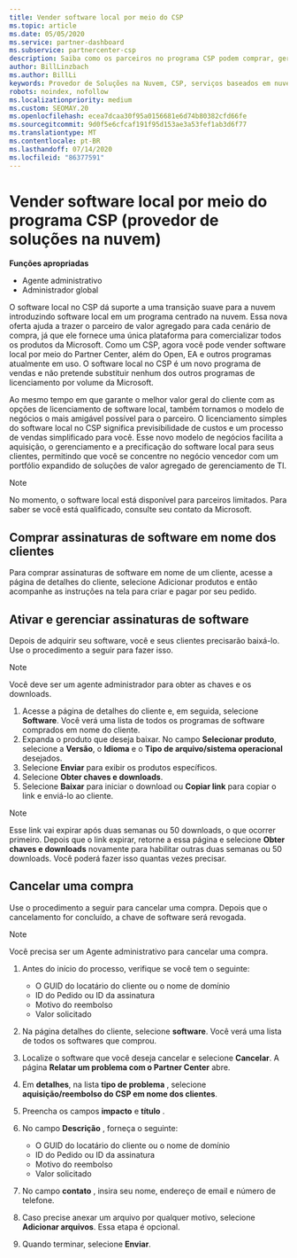 ```yaml
---
title: Vender software local por meio do CSP
ms.topic: article
ms.date: 05/05/2020
ms.service: partner-dashboard
ms.subservice: partnercenter-csp
description: Saiba como os parceiros no programa CSP podem comprar, gerenciar, vender e cancelar assinaturas de software local em nome dos clientes no Partner Center.
author: BillLinzbach
ms.author: BillLi
keywords: Provedor de Soluções na Nuvem, CSP, serviços baseados em nuvem, Azure, Office 365, Dynamics, parceiro CSP, vender no CSP, parceiro direto, parceiro CSP direto, revendedor CSP indireto, CSP direto, CSP indireto, modelo direto, modelo indireto, revendedor indireto, provedor indireto, provedor, distribuidor, programa provedor de soluções na nuvem
robots: noindex, nofollow
ms.localizationpriority: medium
ms.custom: SEOMAY.20
ms.openlocfilehash: ecea7dcaa30f95a0156681e6d74b80382cfd66fe
ms.sourcegitcommit: 9d0f5e6cfcaf191f95d153ae3a53fef1ab3d6f77
ms.translationtype: MT
ms.contentlocale: pt-BR
ms.lasthandoff: 07/14/2020
ms.locfileid: "86377591"
---
```

# <a name="sell-on-premise-software-through-the-cloud-solution-provider-csp-program"></a>Vender software local por meio do programa CSP (provedor de soluções na nuvem)

**Funções apropriadas**

- Agente administrativo
- Administrador global

O software local no CSP dá suporte a uma transição suave para a nuvem introduzindo software local em um programa centrado na nuvem. Essa nova oferta ajuda a trazer o parceiro de valor agregado para cada cenário de compra, já que ele fornece uma única plataforma para comercializar todos os produtos da Microsoft. Como um CSP, agora você pode vender software local por meio do Partner Center, além do Open, EA e outros programas atualmente em uso. O software local no CSP é um novo programa de vendas e não pretende substituir nenhum dos outros programas de licenciamento por volume da Microsoft. 
 
Ao mesmo tempo em que garante o melhor valor geral do cliente com as opções de licenciamento de software local, também tornamos o modelo de negócios o mais amigável possível para o parceiro. O licenciamento simples do software local no CSP significa previsibilidade de custos e um processo de vendas simplificado para você. Esse novo modelo de negócios facilita a aquisição, o gerenciamento e a precificação do software local para seus clientes, permitindo que você se concentre no negócio vencedor com um portfólio expandido de soluções de valor agregado de gerenciamento de TI. 

>[!NOTE]
>No momento, o software local está disponível para parceiros limitados. Para saber se você está qualificado, consulte seu contato da Microsoft. 


## <a name="buy-software-subscriptions-on-behalf-of-customers"></a>Comprar assinaturas de software em nome dos clientes

Para comprar assinaturas de software em nome de um cliente, acesse a página de detalhes do cliente, selecione Adicionar produtos e então acompanhe as instruções na tela para criar e pagar por seu pedido.

## <a name="activate-and-manage-software-subscriptions"></a>Ativar e gerenciar assinaturas de software

Depois de adquirir seu software, você e seus clientes precisarão baixá-lo. Use o procedimento a seguir para fazer isso. 

>[!NOTE]
>Você deve ser um agente administrador para obter as chaves e os downloads. 

1. Acesse a página de detalhes do cliente e, em seguida, selecione **Software**. Você verá uma lista de todos os programas de software comprados em nome do cliente. 
2.  Expanda o produto que deseja baixar. No campo **Selecionar produto**, selecione a **Versão**, o **Idioma** e o **Tipo de arquivo/sistema operacional** desejados. 
3.  Selecione **Enviar** para exibir os produtos específicos. 
4.  Selecione **Obter chaves e downloads**. 
5.  Selecione **Baixar** para iniciar o download ou **Copiar link** para copiar o link e enviá-lo ao cliente. 

>[!NOTE]
>Esse link vai expirar após duas semanas ou 50 downloads, o que ocorrer primeiro. Depois que o link expirar, retorne a essa página e selecione **Obter chaves e downloads** novamente para habilitar outras duas semanas ou 50 downloads. Você poderá fazer isso quantas vezes precisar. 


## <a name="cancel-a-purchase"></a>Cancelar uma compra
Use o procedimento a seguir para cancelar uma compra. Depois que o cancelamento for concluído, a chave de software será revogada. 

>[!NOTE]
>Você precisa ser um Agente administrativo para cancelar uma compra. 

1.  Antes do início do processo, verifique se você tem o seguinte: 
    -   O GUID do locatário do cliente ou o nome de domínio
    -   ID do Pedido ou ID da assinatura
    -   Motivo do reembolso
    -   Valor solicitado

2.  Na página detalhes do cliente, selecione **software**. Você verá uma lista de todos os softwares que comprou. 

3.  Localize o software que você deseja cancelar e selecione **Cancelar**. A página **Relatar um problema com o Partner Center** abre. 

4.  Em **detalhes**, na lista **tipo de problema** , selecione **aquisição/reembolso do CSP em nome dos clientes**.

5.  Preencha os campos **impacto** e **título** . 

6.  No campo **Descrição** , forneça o seguinte: 
    -   O GUID do locatário do cliente ou o nome de domínio
    -   ID do Pedido ou ID da assinatura
    -   Motivo do reembolso
    -   Valor solicitado

7.  No campo **contato** , insira seu nome, endereço de email e número de telefone. 

8.  Caso precise anexar um arquivo por qualquer motivo, selecione **Adicionar arquivos**. Essa etapa é opcional. 

9.  Quando terminar, selecione **Enviar**.